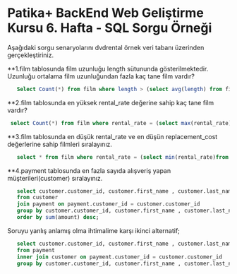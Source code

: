 # Patika+ BackEnd Web Geliştirme Kursu 6. Hafta - SQL Sorgu Örneği
Aşağıdaki sorgu senaryolarını dvdrental örnek veri tabanı üzerinden gerçekleştiriniz.

**1.film tablosunda film uzunluğu length sütununda gösterilmektedir. Uzunluğu ortalama film uzunluğundan fazla kaç tane film vardır?
```sql
   Select Count(*) from film where length > (select avg(length) from film );
```

**2.film tablosunda en yüksek rental_rate değerine sahip kaç tane film vardır?

```sql
 select Count(*) from film where rental_rate = (select max(rental_rate) from film)
  ```

**3.film tablosunda en düşük rental_rate ve en düşün replacement_cost değerlerine sahip filmleri sıralayınız.

```sql
   select * from film where rental_rate = (select min(rental_rate)from film) and replacement_cost =(select min(replacement_cost)from film);
   ```
   
**4.payment tablosunda en fazla sayıda alışveriş yapan müşterileri(customer) sıralayınız.

```sql
   select customer.customer_id, customer.first_name , customer.last_name , sum(amount) 
   from customer 
   join payment on payment.customer_id = customer.customer_id 
   group by customer.customer_id, customer.first_name , customer.last_name 
   order by sum(amount) desc;
   ```

Soruyu yanlış anlamış olma ihtimalime karşı ikinci alternatif;
```sql
   select customer.customer_id, customer.first_name , customer.last_name ,Count(*) 
   from payment
   inner join customer on payment.customer_id = customer.customer_id 
   group by customer.customer_id, customer.first_name , customer.last_name order by Count(*) desc;
   ```



